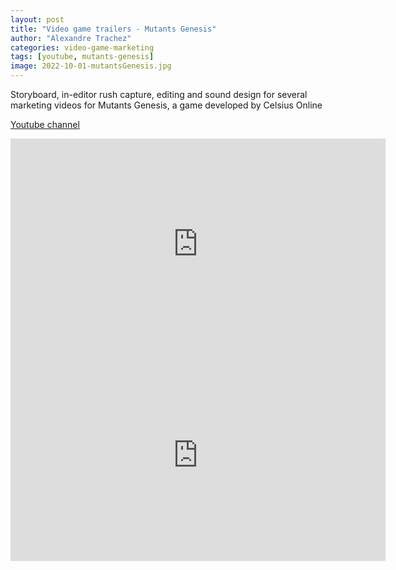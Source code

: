 ```yaml
---
layout: post
title: "Video game trailers - Mutants Genesis"
author: "Alexandre Trachez"
categories: video-game-marketing
tags: [youtube, mutants-genesis]
image: 2022-10-01-mutantsGenesis.jpg
---
```


Storyboard, in-editor rush capture, editing and sound design for several marketing videos for Mutants Genesis, a game developed by Celsius Online

[Youtube channel](https://www.youtube.com/@MutantsGenesis)

<iframe width="600" height="338" src="https://www.youtube.com/embed/swxBa-Pj-NE" title="Mutants Genesis - Teaser trailer" frameborder="0" allow="autoplay; clipboard-write; encrypted-media; picture-in-picture" allowfullscreen></iframe>

<iframe width="600" height="338" src="https://www.youtube.com/embed/9LkRiEkmmBM" title="Mutants Genesis - Gameplay trailer" frameborder="0" allow="autoplay; clipboard-write; encrypted-media; picture-in-picture" allowfullscreen></iframe>
